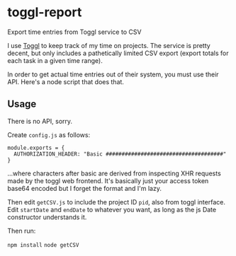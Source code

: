 # toggl-report
Export time entries from Toggl service to CSV

I use [Toggl](https://toggl.com) to keep track of my time on projects. The
service is pretty decent, but only includes a pathetically limited CSV
export (export totals for each task in a given time range).

In order to get actual time entries out of their system, you must use their
API. Here's a node script that does that.

## Usage
There is no API, sorry.

Create `config.js` as follows:
```
module.exports = {
  AUTHORIZATION_HEADER: "Basic #####################################"
}
```
...where characters after basic are derived from inspecting XHR requests made
by the toggl web frontend. It's basically just your access token base64
encoded but I forget the format and I'm lazy.

Then edit `getCSV.js` to include the project ID `pid`, also from toggl
interface. Edit `startDate` and `endDate` to whatever you want, as long as
the js Date constructor understands it.

Then run:

`npm install`
`node getCSV`
